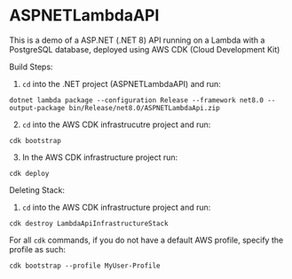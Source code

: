 # ASPNETLambdaAPI

This is a demo of a ASP.NET (.NET 8) API running on a Lambda with a PostgreSQL database, deployed using AWS CDK (Cloud Development Kit)

Build Steps:

1. `cd` into the .NET project (ASPNETLambdaAPI) and run:
```
dotnet lambda package --configuration Release --framework net8.0 --output-package bin/Release/net8.0/ASPNETLambdaApi.zip
```

2. `cd` into the AWS CDK infrastrucutre project and run:
```
cdk bootstrap
```

3. In the AWS CDK infrastructure project run:
```
cdk deploy
```


Deleting Stack:

1. `cd` into the AWS CDK infrastructure project and run:
```
cdk destroy LambdaApiInfrastructureStack
```


For all `cdk` commands, if you do not have a default AWS profile, specify the profile as such:
```
cdk bootstrap --profile MyUser-Profile
```